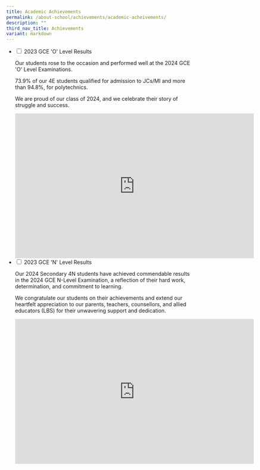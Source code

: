 ```yaml
---
title: Academic Achievements
permalink: /about-school/achievements/academic-acheivements/
description: ""
third_nav_title: Achievements
variant: markdown
---
```

<ul class="jekyllcodex_accordion">
	
<li>
    <input type="checkbox" id="accordion1">
    <label for="accordion1">2023 GCE 'O' Level Results</label>
<div>
<p>Our students rose to the occasion and performed well at the 2024 GCE 'O' Level Examinations.</p>
<p>73.9% of our 4E students qualified for admission to JCs/MI and more than 94.8%, for polytechnics.</p>
	<p>We are proud of our class of 2024, and we celebrate their story of struggle and success.</p>
	
<iframe allowfullscreen="true" height="389" width="640" frameborder="0" src="https://docs.google.com/presentation/d/e/2PACX-1vS5l3gLATZRvwbXXE0rAVtmiWLWIMFQgnXpBO02AIdunFPiEQsbfTQb8RWQPIp4tw/embed?start=false&amp;loop=false&amp;delayms=3000"></iframe>

</div>
</li>
	
<li>
    <input type="checkbox" id="accordion2">
    <label for="accordion2">2023 GCE 'N' Level Results</label>
<div>
<p>Our 2024 Secondary 4N students have achieved commendable results in the 2024 GCE N-Level Examination, a reflection of their hard work, determination, and commitment to learning.</p>
<p>We congratulate our students on their achievements and extend our heartfelt appreciation to our parents, teachers, counsellors, and allied educators (LBS) for their unwavering support and dedication.</p>
		 <iframe src="https://docs.google.com/presentation/d/e/2PACX-1vTKXiwS6nd5pZ3ZkO_LT-PKuXz4vNKmKv8kT9TZLtXY1f_Rms5vju6NusMc2qT_Ow/embed?start=false&amp;loop=false&amp;delayms=3000" frameborder="0" width="640" height="389" allowfullscreen="true"></iframe>

</div>
</li>

</ul>